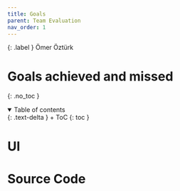 ```yaml
---
title: Goals
parent: Team Evaluation
nav_order: 1
---
```


{: .label }
Ömer Öztürk

# Goals achieved and missed
{: .no_toc }

<details open markdown="block">
{: .text-delta }
<summary>Table of contents</summary>
+ ToC
{: toc }
</details>


# UI 

# Source Code

